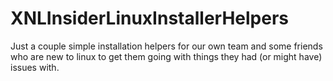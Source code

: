 # XNLInsiderLinuxInstallerHelpers
Just a couple simple installation helpers for our own team and some friends who are new to linux to get them going with things they had (or might have) issues with.
